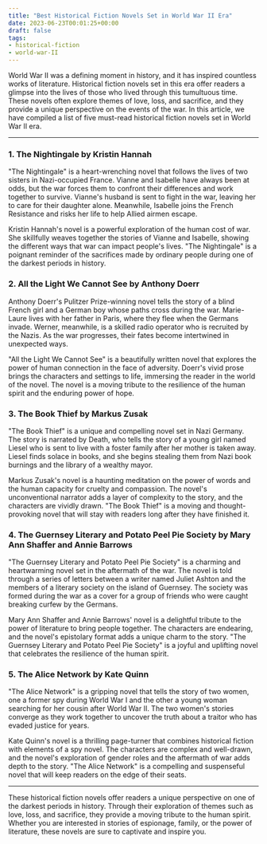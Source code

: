 ```yaml
---
title: "Best Historical Fiction Novels Set in World War II Era"
date: 2023-06-23T00:01:25+00:00
draft: false
tags: 
- historical-fiction
- world-war-II
---
```


World War II was a defining moment in history, and it has inspired countless works of literature. Historical fiction novels set in this era offer readers a glimpse into the lives of those who lived through this tumultuous time. These novels often explore themes of love, loss, and sacrifice, and they provide a unique perspective on the events of the war. In this article, we have compiled a list of five must-read historical fiction novels set in World War II era.

---

### 1. The Nightingale by Kristin Hannah

"The Nightingale" is a heart-wrenching novel that follows the lives of two sisters in Nazi-occupied France. Vianne and Isabelle have always been at odds, but the war forces them to confront their differences and work together to survive. Vianne's husband is sent to fight in the war, leaving her to care for their daughter alone. Meanwhile, Isabelle joins the French Resistance and risks her life to help Allied airmen escape.

Kristin Hannah's novel is a powerful exploration of the human cost of war. She skillfully weaves together the stories of Vianne and Isabelle, showing the different ways that war can impact people's lives. "The Nightingale" is a poignant reminder of the sacrifices made by ordinary people during one of the darkest periods in history.

### 2. All the Light We Cannot See by Anthony Doerr

Anthony Doerr's Pulitzer Prize-winning novel tells the story of a blind French girl and a German boy whose paths cross during the war. Marie-Laure lives with her father in Paris, where they flee when the Germans invade. Werner, meanwhile, is a skilled radio operator who is recruited by the Nazis. As the war progresses, their fates become intertwined in unexpected ways.

"All the Light We Cannot See" is a beautifully written novel that explores the power of human connection in the face of adversity. Doerr's vivid prose brings the characters and settings to life, immersing the reader in the world of the novel. The novel is a moving tribute to the resilience of the human spirit and the enduring power of hope.

### 3. The Book Thief by Markus Zusak

"The Book Thief" is a unique and compelling novel set in Nazi Germany. The story is narrated by Death, who tells the story of a young girl named Liesel who is sent to live with a foster family after her mother is taken away. Liesel finds solace in books, and she begins stealing them from Nazi book burnings and the library of a wealthy mayor.

Markus Zusak's novel is a haunting meditation on the power of words and the human capacity for cruelty and compassion. The novel's unconventional narrator adds a layer of complexity to the story, and the characters are vividly drawn. "The Book Thief" is a moving and thought-provoking novel that will stay with readers long after they have finished it.

### 4. The Guernsey Literary and Potato Peel Pie Society by Mary Ann Shaffer and Annie Barrows

"The Guernsey Literary and Potato Peel Pie Society" is a charming and heartwarming novel set in the aftermath of the war. The novel is told through a series of letters between a writer named Juliet Ashton and the members of a literary society on the island of Guernsey. The society was formed during the war as a cover for a group of friends who were caught breaking curfew by the Germans.

Mary Ann Shaffer and Annie Barrows' novel is a delightful tribute to the power of literature to bring people together. The characters are endearing, and the novel's epistolary format adds a unique charm to the story. "The Guernsey Literary and Potato Peel Pie Society" is a joyful and uplifting novel that celebrates the resilience of the human spirit.

### 5. The Alice Network by Kate Quinn

"The Alice Network" is a gripping novel that tells the story of two women, one a former spy during World War I and the other a young woman searching for her cousin after World War II. The two women's stories converge as they work together to uncover the truth about a traitor who has evaded justice for years.

Kate Quinn's novel is a thrilling page-turner that combines historical fiction with elements of a spy novel. The characters are complex and well-drawn, and the novel's exploration of gender roles and the aftermath of war adds depth to the story. "The Alice Network" is a compelling and suspenseful novel that will keep readers on the edge of their seats.

---

These historical fiction novels offer readers a unique perspective on one of the darkest periods in history. Through their exploration of themes such as love, loss, and sacrifice, they provide a moving tribute to the human spirit. Whether you are interested in stories of espionage, family, or the power of literature, these novels are sure to captivate and inspire you.
